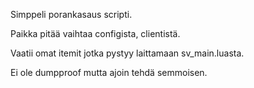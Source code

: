 Simppeli porankasaus scripti.

Paikka pitää vaihtaa configista, clientistä.

Vaatii omat itemit jotka pystyy laittamaan sv_main.luasta.

Ei ole dumpproof mutta ajoin tehdä semmoisen.
